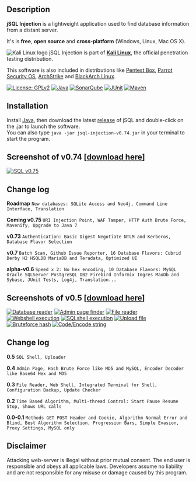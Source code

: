## Description
**jSQL Injection** is a lightweight application used to find database information from a distant server.

It's is **free**, **open source** and **cross-platform** (Windows, Linux, Mac OS X).

![Kali Linux logo](https://github.com/ron190/jsql-injection/raw/master/web/images/kali_favicon.png "Kali Linux logo") jSQL Injection is part of **[Kali Linux](http://www.kali.org/)**, the official penetration testing distribution.

This software is also included in distributions like [Pentest Box](https://pentestbox.com/), [Parrot Security OS](https://www.parrotsec.org), [ArchStrike](https://archstrike.org/) and [BlackArch Linux](http://www.blackarch.org/).

[![License: GPLv2](https://github.com/ron190/jsql-injection/raw/master/web/images/image.io/license.png)](http://www.gnu.org/licenses/old-licenses/gpl-2.0.html)
[![Java](https://github.com/ron190/jsql-injection/raw/master/web/images/image.io/java.png)](http://www.oracle.com/technetwork/java/javase/jdk7-relnotes-418459.html#changes)
[![SonarQube](https://github.com/ron190/jsql-injection/raw/master/web/images/image.io/sonar.png)](http://www.sonarqube.org/)
[![JUnit](https://github.com/ron190/jsql-injection/raw/master/web/images/image.io/junit.png)](http://junit.org)
[![Maven](https://github.com/ron190/jsql-injection/raw/master/web/images/image.io/maven.png)](https://maven.apache.org/)

## Installation
Install [Java](http://java.com), then download the latest [release](https://github.com/ron190/jsql-injection/releases/download/v0.74/jsql-injection-v0.74.jar) of jSQL and double-click on the .jar to launch the software.<br>
You can also type `java -jar jsql-injection-v0.74.jar` in your terminal to start the program.

## Screenshot of v0.74 [[download here](https://github.com/ron190/jsql-injection/releases)]
[![jSQL v0.75](https://github.com/ron190/jsql-injection/raw/master/web/images/v0.75-mini.png "jSQL v0.75")](https://github.com/ron190/jsql-injection/raw/master/web/images/v0.75.png)
## Change log
**Roadmap** `New databases: SQLite Access and Neo4j, Command Line Interface, Translation`

**Coming v0.75** `URI Injection Point, WAF Tamper, HTTP Auth Brute Force, Mavenify, Upgrade to Java 7`

**v0.73** `Authentication: Basic Digest Negotiate NTLM and Kerberos, Database Flavor Selection`

**v0.7** `Batch Scan, Github Issue Reporter, 16 Database Flavors: Cubrid Derby H2 HSQLDB MariaDB and Teradata, Optimized UI`

**alpha-v0.6** `Speed x 2: No hex encoding, 10 Database Flavors: MySQL Oracle SQLServer PostgreSQL DB2 Firebird Informix Ingres MaxDb and Sybase, JUnit Tests, Log4j, Translation...`

## Screenshots of v0.5 [[download here](https://code.google.com/p/jsql-injection/downloads/list)]
[![Database reader](https://github.com/ron190/jsql-injection/raw/master/web/images/201309272136-screenshot-database-mini.png "Database reader")](https://github.com/ron190/jsql-injection/raw/master/web/images/201309272136-screenshot-database.png)
[![Admin page finder](https://github.com/ron190/jsql-injection/raw/master/web/images/201309272136-screenshot-admin-mini.png "Admin page finder")](https://github.com/ron190/jsql-injection/raw/master/web/images/201309272136-screenshot-admin.png)
[![File reader](https://github.com/ron190/jsql-injection/raw/master/web/images/201309272136-screenshot-file-mini.png "File reader")](https://github.com/ron190/jsql-injection/raw/master/web/images/201309272136-screenshot-file.png)
[![Webshell execution](https://github.com/ron190/jsql-injection/raw/master/web/images/201309272136-screenshot-webshell-mini.png "Webshell execution")](https://github.com/ron190/jsql-injection/raw/master/web/images/201309272136-screenshot-webshell.png)
[![SQLshell execution](https://github.com/ron190/jsql-injection/raw/master/web/images/201309272136-screenshot-sqlshell-mini.png "SQLshell execution")](https://github.com/ron190/jsql-injection/raw/master/web/images/201309272136-screenshot-sqlshell.png)
[![Upload file](https://github.com/ron190/jsql-injection/raw/master/web/images/201309272136-screenshot-upload-mini.png "Upload file")](https://github.com/ron190/jsql-injection/raw/master/web/images/201309272136-screenshot-upload.png)
[![Bruteforce hash](https://github.com/ron190/jsql-injection/raw/master/web/images/201309272136-screenshot-bruteforce-mini.png "Bruteforce hash")](https://github.com/ron190/jsql-injection/raw/master/web/images/201309272136-screenshot-bruteforce.png)
[![Code/Encode string](https://github.com/ron190/jsql-injection/raw/master/web/images/201309272136-screenshot-coder-mini.png "Code/Encode string")](https://github.com/ron190/jsql-injection/raw/master/web/images/201309272136-screenshot-coder.png)
## Change log
**0.5** `SQL Shell, Uploader`

**0.4** `Admin Page, Hash Brute Force like MD5 and MySQL, Encoder Decoder like Base64 Hex and MD5`

**0.3** `File Reader, Web Shell, Integrated Terminal for Shell, Configuration Backup, Update Checker`

**0.2** `Time Based Algorithm, Multi-thread Control: Start Pause Resume Stop, Shows URL calls`

**0.0-0.1** `Methods GET POST Header and Cookie, Algorithm Normal Error and Blind, Best Algorithm Selection, Progression Bars, Simple Evasion, Proxy Settings, MySQL only`

## Disclaimer
Attacking web-server is illegal without prior mutual consent. The end user is responsible and obeys all applicable laws.
Developers assume no liability and are not responsible for any misuse or damage caused by this program.